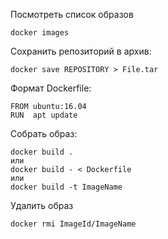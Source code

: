 Посмотреть список образов  
```
docker images
```

Сохранить репозиторий в архив:
```
docker save REPOSITORY > File.tar
```



Формат Dockerfile:
```
FROM ubuntu:16.04  
RUN  apt update
```

Собрать образ:
```
docker build .
или
docker build - < Dockerfile
или
docker build -t ImageName
```

Удалить образ
```
docker rmi ImageId/ImageName
```
